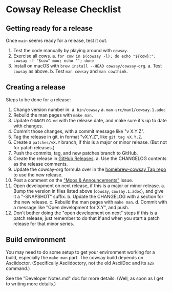 # Cowsay Release Checklist

## Getting ready for a release

Once `main` seems ready for a release, test it out.

1. Test the code manually by playing around with `cowsay`.
2. Exercise all cows.
  a. `for cow in $(cowsay -l); do echo "${cow}:"; cowsay -f "$cow" moo; echo ''; done`
3. Install on macOS with `brew install --HEAD cowsay/cowsay-org`.
  a. Test `cowsay` as above.
  b. Test `man cowsay` and `man cowthink`.

## Creating a release

Steps to be done for a release:

1. Change version number in:
  a. `bin/cowsay`
  a. `man-src/man1/cowsay.1.adoc`
2. Rebuild the man pages with `make man`.
3. Update `CHANGELOG.md` with the release date, and make sure it's up to date with changes.
4. Commit those changes, with a commit message like "v X.Y.Z".
5. Tag the release in git, in format "vX.Y.Z", like `git tag vX.Y.Z`.
6. Create a `patches/vX.Y` branch, if this is a major or minor release. (But not for patch releases.)
7. Push the commits, tag, and new patches branch to GitHub.
8. Create the release in [GitHub Releases](https://github.com/cowsay-org/cowsay/releases).
  a. Use the CHANGELOG contents as the release comments.
9. Update the cowsay-org formula over in the [homebrew-cowsay Tap repo](https://github.com/cowsay-org/homebrew-cowsay) to use the new release.
10. Post a comment on the ["Moos & Announcements"](https://github.com/cowsay-org/cowsay/issues/48) issue.
11. Open development on next release, if this is a major or minor release.
  a. Bump the version in files listed above (`cowsay`, `cowsay.1.adoc`), and give it a "-SNAPSHOT" suffix.
  b. Update the CHANGELOG with a section for the new release.
  c. Rebuild the man pages with `make man`.
  d. Commit with a message like "Open development for X.Y", and push.
12. Don't bother doing the "open development on next" steps if this is a patch release; just remember to do that if and when you start a patch release for that minor series.

## Build environment

You may need to do some setup to get your environment working for a build, especially the `make man` part. The cowsay build depends on Asciidoctor. (Specifically Asciidoctory, not the old AsciiDoc and its `a2x` command.)

See the "Developer Notes.md" doc for more details. (Well, as soon as I get to writing more details.)
